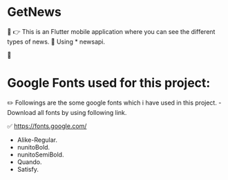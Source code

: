 # GetNews
:memo:
:point_right: This is an Flutter mobile application where you can see the different types of news.
:bell: Using * newsapi.

:dart: 

# Google Fonts used for this project:
:pencil2: Followings are the some google fonts which i have used in this project.
-Download all fonts by using following link.


 :white_check_mark: https://fonts.google.com/

* Alike-Regular.
* nunitoBold.
* nunitoSemiBold.
* Quando.
* Satisfy.
